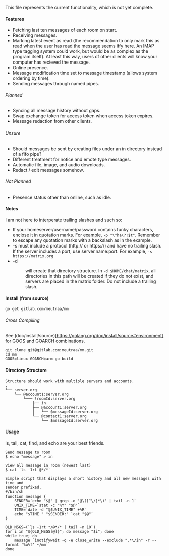 This file represents the current functionality, which is not yet complete.

#### Features
* Fetching last ten messages of each room on start.
* Receiving messages.
* Marking latest event as read (the recommendation to only mark this
as read when the user has read the message seems iffy here. An IMAP type tagging
system could work, but would be as complex as the program itself). At least
this way, users of other clients will know your computer has recieved the
message.
* Online presence.
* Message modification time set to message timestamp (allows system ordering
by time).
* Sending messages through named pipes.

###### Planned
* Syncing all message history without gaps.
* Swap exchange token for access token when access token expires.
* Message redaction from other clients.

###### Unsure
* Should messages be sent by creating files under an in directory instead of a
fifo pipe?
* Different treatment for notice and emote type messages.
* Automatic file, image, and audio downloads.
* Redact / edit messages somehow.

###### Not Planned
* Presence status other than online, such as idle.

#### Notes
I am not here to interperate trailing slashes and such so:
* If your homeserver/username/password contains funky characters, enclose it
	in quotation marks. For example, `-p "\"ha\?!$t"`. Remember to escape
	any quotation marks with a backslash as in the example.
* -s <host> must include a protocol (http:// or https://) and have no trailing
  slash. If the server includes a port, use server.name:port. For example,
	`-s https://matrix.org`
* -d <dir> will create that directory structure. In `-d $HOME/chat/matrix`, all
	directories in this path will be created if they do not exist, and
	servers are placed in the matrix folder. Do not include a trailing
	slash.

#### Install (from source)
```
go get gitlab.com/meutraa/mm

```
###### Cross Compiling
See (doc/install/source)[https://golang.org/doc/install/source#environment] for
GOOS and GOARCH combinations.
```
git clone git@gitlab.com:meutraa/mm.git
cd mm
GOOS=linux GOARCH=arm go build
```

#### Directory Structure
```
Structure should work with multiple servers and accounts.
.
└── server.org
    └── @account1:server.org
        └─── !roomId:server.org
            ├── in
            ├── @account1:server.org
            │   └── $messageId:server.org
            └── @contact1:server.org
                └── $messageId:server.org
```

#### Usage
ls, tail, cat, find, and echo are your best friends.
```
Send message to room
$ echo "message" > in

View all message in room (newest last)
$ cat `ls -1rt @*/*`

Simple script that displays a short history and all new messages with time and
sender prefixed.
#/bin/sh
function message {
	SENDER=`echo "$@" | grep -o '@\([^\/]*\)' | tail -n 1`
	UNIX_TIME=`stat -c "%Y" "$@"`
	TIME=`date -d "@$UNIX_TIME" +%R`
	echo "$TIME " "$SENDER:" `cat "$@"`
}

OLD_MSGS=(`ls -1rt */@*/* | tail -n 10`)
for i in "${OLD_MSGS[@]}"; do message "$i"; done
while true; do
	message `inotifywait -q -e close_write --exclude ".*\/in" -r --format '%w%f' ~/mm`
done
```
